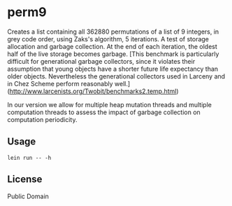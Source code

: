 # perm9


Creates a list containing all 362880 permutations of a list of 9 integers, in grey code order, using Zaks's algorithm, 5 iterations. A test of storage allocation and garbage collection. At the end of each iteration, the oldest half of the live storage becomes garbage.
[This benchmark is particularly difficult for generational garbage collectors, since it violates their assumption that young objects have a shorter future life expectancy than older objects. Nevertheless the generational collectors used in Larceny and in Chez Scheme perform reasonably well.] (http://www.larcenists.org/Twobit/benchmarks2.temp.html)

In our version we allow for multiple heap mutation threads and multiple computation threads to assess the impact of garbage collection on computation periodicity.



## Usage

```lein run -- -h```

## License

Public Domain
